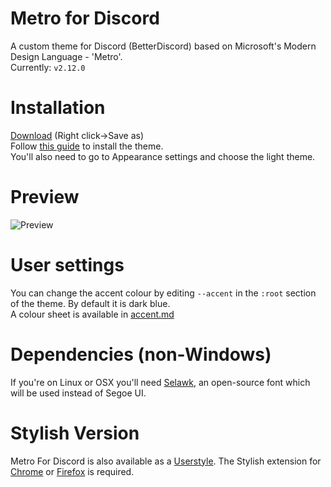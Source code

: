 # Metro for Discord
A custom theme for Discord (BetterDiscord) based on Microsoft's Modern Design Language - 'Metro'.  
Currently: `v2.12.0`  

# Installation
[Download](https://raw.githubusercontent.com/TakosThings/Metro-for-Discord/master/Metro_for_Discord.theme.css) (Right click->Save as)  
Follow [this guide](https://i.imgur.com/lczPQxW.png) to install the theme.  
You'll also need to go to Appearance settings and choose the light theme.

# Preview
![Preview](https://i.imgur.com/nLlFA4H.png)

# User settings
You can change the accent colour by editing `--accent` in the `:root` section of the theme. By default it is dark blue.  
A colour sheet is available in [accent.md](https://github.com/TakosThings/Metro-for-Discord/blob/master/accent.md)  

# Dependencies (non-Windows)
If you're on Linux or OSX you'll need [Selawk](https://github.com/winjs/winstrap/blob/master/src/fonts/selawk.ttf), an open-source font which will be used instead of Segoe UI.  

# Stylish Version
Metro For Discord is also available as a [Userstyle](https://userstyles.org/styles/136340/metro-for-discord). The Stylish extension for [Chrome](https://chrome.google.com/webstore/detail/fjnbnpbmkenffdnngjfgmeleoegfcffe) or [Firefox](https://addons.mozilla.org/en-US/firefox/addon/stylish/) is required.
